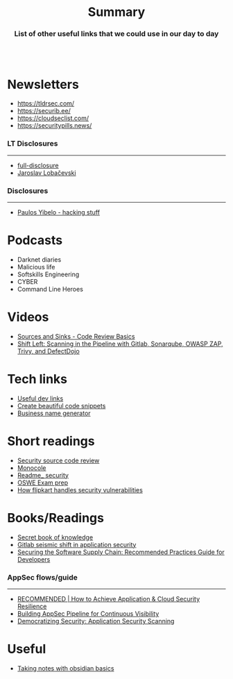 # <div align="center">Summary</div>

### <div align="center">List of other useful links that we could use in our day to day </div>

<br> 
<br>

# Newsletters
* https://tldrsec.com/
* https://securib.ee/
* https://cloudseclist.com/
* https://securitypills.news/

### LT Disclosures
___
* [full-disclosure](https://full-disclosure.eu/)
* [Jaroslav Lobačevski](https://blog.devsecurity.eu/)

### Disclosures
---
* [Paulos Yibelo - hacking stuff](https://www.paulosyibelo.com/)

# Podcasts
* Darknet diaries
* Malicious life
* Softskills Engineering
* CYBER
* Command Line Heroes

# Videos
* [Sources and Sinks - Code Review Basics](https://www.youtube.com/watch?v=ZaOtY4i5w_U)
* [Shift Left: Scanning in the Pipeline with Gitlab, Sonarqube, OWASP ZAP, Trivy, and DefectDojo](https://www.youtube.com/watch?v=llQH7R_5JNE)

# Tech links
* [Useful dev links](https://devhints.io/)
* [Create beautiful code snippets](https://carbon.now.sh/)
* [Business name generator](https://namelix.com/)

# Short readings
* [Security source code review](https://securitycafe.ro/2022/06/06/security-source-code-review-manual-approaches/)
* [Monocole](https://medium.com/life-at-chime/monocle-how-chime-creates-a-proactive-security-engineering-culture-part-1-dedd3846127f)
* [Readme_ security](https://readme.security/)
* [OSWE Exam prep](https://hub.schellman.com/blog/oswe-review-and-exam-preparation-guide)
* [How flipkart handles security vulnerabilities](https://blog.flipkart.tech/how-flipkart-reacts-to-security-vulnerabilities-17dae9b0661e)

# Books/Readings
* [Secret book of knowledge](https://github.com/trimstray/the-book-of-secret-knowledge)
* [Gitlab seismic shift in application security](https://learn.gitlab.com/c/gitlab-seismic-shift?x=u5RjB_)
* [Securing the Software Supply Chain: Recommended Practices Guide for Developers](https://media.defense.gov/2022/Sep/01/2003068942/-1/-1/0/ESF_SECURING_THE_SOFTWARE_SUPPLY_CHAIN_DEVELOPERS.PDF)

### AppSec flows/guide
___
* [RECOMMENDED | How to Achieve Application & Cloud Security Resilience](https://betterappsec.com/how-to-scale-application-cloud-security-f31503182517)
* [Building AppSec Pipeline for Continuous Visibility](https://medium.com/chargebee-engineering/building-appsec-pipeline-for-continuous-visibility-d430beb0a78f)
* [Democratizing Security: Application Security Scanning](https://betterappsec.com/democratizing-security-application-security-scanning-acf56a5039ae)

# Useful
* [Taking notes with obsidian basics](https://www.youtube.com/watch?v=d3e7GWsqoU0)

